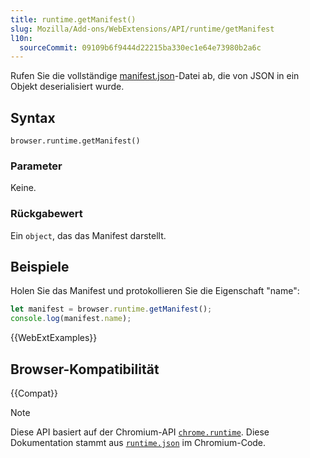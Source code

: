 ```yaml
---
title: runtime.getManifest()
slug: Mozilla/Add-ons/WebExtensions/API/runtime/getManifest
l10n:
  sourceCommit: 09109b6f9444d22215ba330ec1e64e73980b2a6c
---
```


Rufen Sie die vollständige [manifest.json](/de/docs/Mozilla/Add-ons/WebExtensions/manifest.json)-Datei ab, die von JSON in ein Objekt deserialisiert wurde.

## Syntax

```js-nolint
browser.runtime.getManifest()
```

### Parameter

Keine.

### Rückgabewert

Ein `object`, das das Manifest darstellt.

## Beispiele

Holen Sie das Manifest und protokollieren Sie die Eigenschaft "name":

```js
let manifest = browser.runtime.getManifest();
console.log(manifest.name);
```

{{WebExtExamples}}

## Browser-Kompatibilität

{{Compat}}

> [!NOTE]
> Diese API basiert auf der Chromium-API [`chrome.runtime`](https://developer.chrome.com/docs/extensions/reference/api/runtime#method-getManifest). Diese Dokumentation stammt aus [`runtime.json`](https://chromium.googlesource.com/chromium/src/+/master/extensions/common/api/runtime.json) im Chromium-Code.

<!--
// Copyright 2015 The Chromium Authors. All rights reserved.
//
// Verbreitung und Verwendung in Quell- und Binärform, mit oder ohne
// Modifikation, sind unter den folgenden Bedingungen gestattet:
//
//    * Verbreitungen des Quellcodes müssen den obigen Urheberrechtshinweis,
// diese Liste von Bedingungen und den folgenden Haftungsausschluss
// beibehalten.
//    * Verbreitungen in binärer Form müssen den obigen
// Urheberrechtshinweis, diese Liste von Bedingungen und den folgenden
// Haftungsausschluss in der Dokumentation und/oder anderen Materialien
// beibehalten, die mit der Verbreitung geliefert werden.
//    * Weder der Name von Google Inc. noch die Namen seiner
// Mitwirkenden dürfen ohne spezielle vorherige schriftliche Genehmigung
// verwendet werden, um Produkte, die von dieser Software abgeleitet
// wurden, zu unterstützen oder zu bewerben.
//
// DIESE SOFTWARE WIRD VON DEN URHEBERRECHTSINHABERN UND MITWIRKENDEN
// "WIE BESEHEN" BEREITGESTELLT UND JEGLICHE AUSDRÜCKLICHEN ODER
// IMPLIZIERTEN GEWÄHRLEISTUNGEN, EINSCHLIESSLICH, ABER NICHT BESCHRÄNKT
// AUF DIE IMPLIZIERTEN GEWÄHRLEISTUNGEN DER MARKTGÄNGIGKEIT UND
// EIGNUNG FÜR EINEN BESTIMMTEN ZWECK, SIND ABGELEHNT. IN KEINEM FALL
// HAFTEN DIE URHEBERRECHTSINHABER ODER MITWIRKENDEN FÜR JEGLICHE
// DIREKTEN, INDIREKTEN, ZUFÄLLIGEN, SPEZIELLEN, EXEMPLARISCHEN ODER
// FOLGESCHÄDEN (EINSCHLIESSLICH, ABER NICHT BESCHRÄNKT AUF DIE
// BESCHAFFUNG VON ERSATZWAREN ODER -DIENSTLEISTUNGEN, NUTZUNGSAUSFALL,
// DATEN- ODER GEWINNVERLUST ODER GESCHÄFTSUNTERBRECHUNG), WIE AUCH
// IMMER, VERURSACHT UND UNABHÄNGIG VON DER VERANTWORTUNGSTHEORIE,
// SEI ES AUFGRUND DES VERTRAGS, DER STRIKTEN HAFTUNG ODER EINER
// UNERLAUBTEN HANDLUNG (EINSCHLIESSLICH FAHRLÄSSIGKEIT ODER ANDERWEITIG),
// DIE IN IRGENDEINER WEISE AUS DER NUTZUNG DIESER SOFTWARE ENTSTEHEN,
// SELBST WENN AUF DIE MÖGLICHKEIT SOLCHER SCHÄDEN HINGEWIESEN WURDE.
-->
